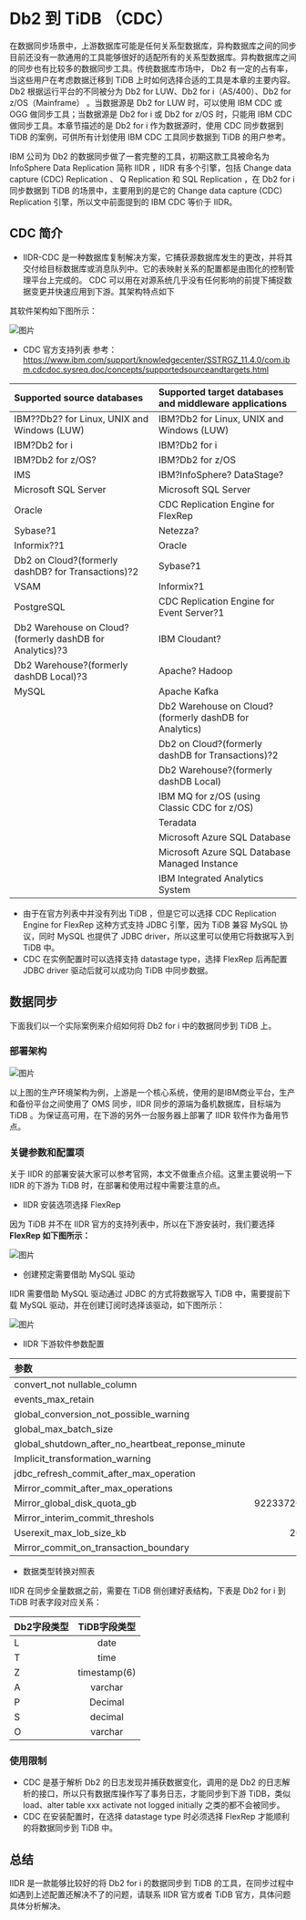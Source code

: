 # Db2 到 TiDB （CDC）
在数据同步场景中，上游数据库可能是任何关系型数据库，异构数据库之间的同步目前还没有一款通用的工具能够很好的适配所有的关系型数据库。异构数据库之间的同步也有比较多的数据同步工具。传统数据库市场中， Db2 有一定的占有率，当这些用户在考虑数据迁移到 TiDB 上时如何选择合适的工具是本章的主要内容。Db2 根据运行平台的不同被分为 Db2 for LUW、Db2 for i（AS/400）、Db2 for z/OS（Mainframe） 。当数据源是 Db2 for LUW 时，可以使用 IBM CDC 或 OGG 做同步工具；当数据源是 Db2 for i 或 Db2 for z/OS 时，只能用 IBM CDC 做同步工具。本章节描述的是 Db2 for i 作为数据源时，使用 CDC 同步数据到 TiDB 的案例，可供所有计划使用 IBM CDC 工具同步数据到 TiDB 的用户参考。

IBM 公司为 Db2 的数据同步做了一套完整的工具，初期这款工具被命名为 InfoSphere Data Replication 简称 IIDR ，IIDR 有多个引擎，包括 Change data capture (CDC) Replication 、 Q Replication 和 SQL Replication ，在 Db2 for i 同步数据到 TiDB 的场景中，主要用到的是它的 Change data capture (CDC) Replication 引擎，所以文中前面提到的 IBM CDC 等价于 IIDR。



## CDC 简介
* IIDR-CDC 是一种数据库复制解决方案，它捕获源数据库发生的更改，并将其交付给目标数据库或消息队列中。它的表映射关系的配置都是由图化的控制管理平台上完成的。 CDC 可以用在对源系统几乎没有任何影响的前提下捕捉数据变更并快速应用到下游。其架构特点如下

其软件架构如下图所示：

![图片](/res/session4/chapter5/from-db2-to-tidb/cdc.png)

* CDC 官方支持列表
参考：https://www.ibm.com/support/knowledgecenter/SSTRGZ_11.4.0/com.ibm.cdcdoc.sysreq.doc/concepts/supportedsourceandtargets.html


| Supported source databases   | Supported target databases and middleware applications   | 
|:----|:----|
| IBM??Db2? for Linux, UNIX and Windows (LUW)   | IBM?Db2 for Linux, UNIX and Windows (LUW)   | 
| IBM?Db2 for i   | IBM?Db2 for i   | 
| IBM?Db2 for z/OS?   | IBM?Db2 for z/OS   | 
| IMS   | IBM?InfoSphere? DataStage?   | 
| Microsoft SQL Server   | Microsoft SQL Server   | 
| Oracle   | CDC Replication Engine for FlexRep   | 
| Sybase?1   | Netezza?   | 
| Informix??1   | Oracle   | 
| Db2 on Cloud?(formerly dashDB? for Transactions)?2   | Sybase?1   | 
| VSAM   | Informix?1   | 
| PostgreSQL   | CDC Replication Engine for Event Server?1   | 
| Db2 Warehouse on Cloud?(formerly dashDB for Analytics)?3   | IBM Cloudant?   | 
| Db2 Warehouse?(formerly dashDB Local)?3   | Apache? Hadoop   | 
| MySQL   | Apache Kafka   | 
|    | Db2 Warehouse on Cloud?(formerly dashDB for Analytics)   | 
|    | Db2 on Cloud?(formerly dashDB for Transactions)?2   | 
|    | Db2 Warehouse?(formerly dashDB Local)   | 
|    | IBM MQ for z/OS (using Classic CDC for z/OS)   | 
|    | Teradata   | 
|    | Microsoft Azure SQL Database   | 
|    | Microsoft Azure SQL Database Managed Instance   | 
|    | IBM Integrated Analytics System   | 


* 由于在官方列表中并没有列出 TiDB ，但是它可以选择 CDC Replication Engine for FlexRep 这种方式支持 JDBC 引擎，因为 TiDB 兼容 MySQL 协议，同时 MySQL 也提供了 JDBC driver，所以这里可以使用它将数据写入到 TiDB 中。
* CDC 在实例配置时可以选择支持 datastage type，选择 FlexRep 后再配置 JDBC driver 驱动后就可以成功向 TiDB 中同步数据。

## 数据同步

下面我们以一个实际案例来介绍如何将 Db2 for i 中的数据同步到 TiDB 上。


### 部署架构
![图片](/res/session4/chapter5/from-db2-to-tidb/cdc-tidb-1.png)

以上图的生产环境架构为例，上游是一个核心系统，使用的是IBM商业平台，生产和备份平台之间使用了 OMS 同步，IIDR 同步的源端为备机数据库，目标端为 TiDB 。为保证高可用，在下游的另外一台服务器上部署了 IIDR 软件作为备用节点。

### 关键参数和配置项
关于 IIDR 的部署安装大家可以参考官网，本文不做重点介绍。这里主要说明一下 IIDR 的下游为 TiDB 时，在部署和使用过程中需要注意的点。

* IIDR 安装选项选择 FlexRep

因为 TiDB 并不在 IIDR 官方的支持列表中，所以在下游安装时，我们要选择 **FlexRep 如下图所示：**

![图片](/res/session4/chapter5/from-db2-to-tidb/cdc-tidb-2.png)

* 创建预定需要借助 MySQL 驱动

IIDR 需要借助 MySQL 驱动通过 JDBC 的方式将数据写入 TiDB 中，需要提前下载 MySQL 驱动，并在创建订阅时选择该驱动，如下图所示：

![图片](/res/session4/chapter5/from-db2-to-tidb/cdc-tidb-3.png)

* IIDR 下游软件参数配置

| 参数   | 值   | 
|:----|:----:|
| convert_not nullable_column   | true   | 
| events_max_retain   | 10000   | 
| global_conversion_not_possible_warning   | false   | 
| global_max_batch_size   | 25   | 
| global_shutdown_after_no_heartbeat_reponse_minute   | 10   | 
| Implicit_transformation_warning   | true   | 
| jdbc_refresh_commit_after_max_operation   | 4000   | 
| Mirror_commit_after_max_operations   | 4000   | 
| Mirror_global_disk_quota_gb   | 9223372036854775807   | 
| Mirror_interim_commit_threshols   | 100   | 
| Userexit_max_lob_size_kb   | 2097151   | 
| Mirror_commit_on_transaction_boundary   | False   | 

* 数据类型转换对照表


IIDR 在同步全量数据之前，需要在 TiDB 侧创建好表结构，下表是 Db2 for i 到 TiDB 时表字段对应关系：

| Db2字段类型   | TiDB字段类型   | 
|:----|:----:|
| L   | date   | 
| T   | time   | 
| Z   | timestamp(6)   | 
| A   | varchar   | 
| P   | Decimal   | 
| S   | decimal   | 
| O   | varchar   | 


### 使用限制

* CDC 是基于解析 Db2 的日志发现并捕获数据变化，调用的是 Db2 的日志解析的接口，所以只有数据库操作写了事务日志，才能同步到下游 TiDB，类似 load、alter table xxx activate not logged initially  之类的都不会被同步。
* CDC 在安装配置时，在选择 datastage type 时必须选择 FlexRep 才能顺利的将数据同步到 TiDB 中。


## 总结

IIDR 是一款能够比较好的将 Db2 for i 的数据同步到 TiDB 的工具，在同步过程中如遇到上述配置还解决不了的问题，请联系 IIDR 官方或者 TiDB 官方，具体问题具体分析解决。

